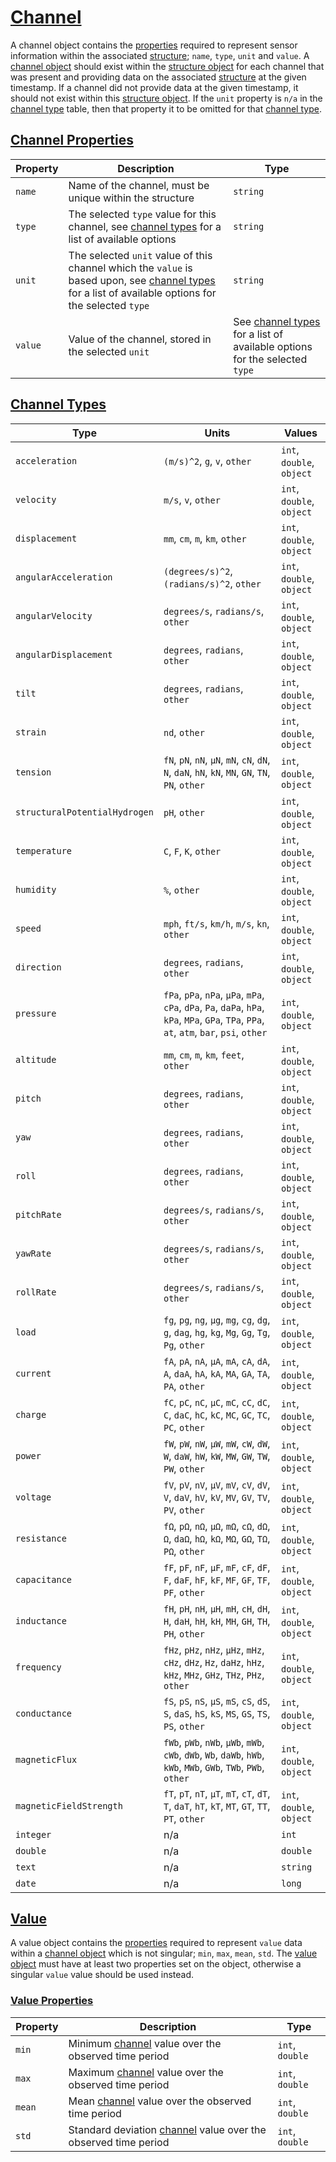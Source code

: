 # [Channel](#channel)
A channel object contains the [properties](#channel-properties) required to represent sensor information within the associated [structure](/README.md#structure); `name`, `type`, `unit` and `value`. A [channel object](#channel) should exist within the [structure object](/README.md#structure) for each channel that was present and providing data on the associated [structure](/README.md#structure) at the given timestamp. If a channel did not provide data at the given timestamp, it should not exist within this [structure object](/README.md#structure). If the `unit` property is `n/a` in the [channel type](#channel-types) table, then that property it to be omitted for that [channel type](#channel-types).

## [Channel Properties](#channel-properties)
|Property|Description|Type|
|---|-----|---|
|`name`|Name of the channel, must be unique within the structure|`string`|
|`type`|The selected `type` value for this channel, see [channel types](#channel-types) for a list of available options|`string`|
|`unit`|The selected `unit` value of this channel which the `value` is based upon, see [channel types](#channel-types) for a list of available options for the selected `type`|`string`|
|`value`|Value of the channel, stored in the selected `unit`|See [channel types](#channel-types) for a list of available options for the selected `type`|

## [Channel Types](#channel-types)
|Type|Units|Values|
|---|-----|---|
|`acceleration`|`(m/s)^2`, `g`, `v`, `other`|`int`, `double`, `object`|
|`velocity`|`m/s`, `v`, `other`|`int`, `double`, `object`|
|`displacement`|`mm`, `cm`, `m`, `km`, `other`|`int`, `double`, `object`|
|`angularAcceleration`|`(degrees/s)^2`, `(radians/s)^2`, `other`|`int`, `double`, `object`|
|`angularVelocity`|`degrees/s`, `radians/s`, `other`|`int`, `double`, `object`|
|`angularDisplacement`|`degrees`, `radians`, `other`|`int`, `double`, `object`|
|`tilt`|`degrees`, `radians`, `other`|`int`, `double`, `object`|
|`strain`|`nd`, `other`|`int`, `double`, `object`|
|`tension`|`fN`, `pN`, `nN`, `μN`, `mN`, `cN`, `dN`, `N`, `daN`, `hN`, `kN`, `MN`, `GN`, `TN`, `PN`, `other`|`int`, `double`, `object`|
|`structuralPotentialHydrogen`|`pH`, `other`|`int`, `double`, `object`|
|`temperature`|`C`, `F`, `K`, `other`|`int`, `double`, `object`|
|`humidity`|`%`, `other`|`int`, `double`, `object`|
|`speed`|`mph`, `ft/s`, `km/h`, `m/s`, `kn`, `other`|`int`, `double`, `object`|
|`direction`|`degrees`, `radians`, `other`|`int`, `double`, `object`|
|`pressure`|`fPa`, `pPa`, `nPa`, `µPa`, `mPa`, `cPa`, `dPa`, `Pa`, `daPa`, `hPa`, `kPa`, `MPa`, `GPa`, `TPa`, `PPa`, `at`, `atm`, `bar`, `psi`, `other`|`int`, `double`, `object`|
|`altitude`|`mm`, `cm`, `m`, `km`, `feet`, `other`|`int`, `double`, `object`|
|`pitch`|`degrees`, `radians`, `other`|`int`, `double`, `object`|
|`yaw`|`degrees`, `radians`, `other`|`int`, `double`, `object`|
|`roll`|`degrees`, `radians`, `other`|`int`, `double`, `object`|
|`pitchRate`|`degrees/s`, `radians/s`, `other`|`int`, `double`, `object`|
|`yawRate`|`degrees/s`, `radians/s`, `other`|`int`, `double`, `object`|
|`rollRate`|`degrees/s`, `radians/s`, `other`|`int`, `double`, `object`|
|`load`|`fg`, `pg`, `ng`, `µg`, `mg`, `cg`, `dg`, `g`, `dag`, `hg`, `kg`, `Mg`, `Gg`, `Tg`, `Pg`, `other`|`int`, `double`, `object`|
|`current`|`fA`, `pA`, `nA`, `µA`, `mA`, `cA`, `dA`, `A`, `daA`, `hA`, `kA`, `MA`, `GA`, `TA`, `PA`, `other`|`int`, `double`, `object`|
|`charge`|`fC`, `pC`, `nC`, `µC`, `mC`, `cC`, `dC`, `C`, `daC`, `hC`, `kC`, `MC`, `GC`, `TC`, `PC`, `other`|`int`, `double`, `object`|
|`power`|`fW`, `pW`, `nW`, `µW`, `mW`, `cW`, `dW`, `W`, `daW`, `hW`, `kW`, `MW`, `GW`, `TW`, `PW`, `other`|`int`, `double`, `object`|
|`voltage`|`fV`, `pV`, `nV`, `µV`, `mV`, `cV`, `dV`, `V`, `daV`, `hV`, `kV`, `MV`, `GV`, `TV`, `PV`, `other`|`int`, `double`, `object`|
|`resistance`|`fΩ`, `pΩ`, `nΩ`, `µΩ`, `mΩ`, `cΩ`, `dΩ`, `Ω`, `daΩ`, `hΩ`, `kΩ`, `MΩ`, `GΩ`, `TΩ`, `PΩ`, `other`|`int`, `double`, `object`|
|`capacitance`|`fF`, `pF`, `nF`, `µF`, `mF`, `cF`, `dF`, `F`, `daF`, `hF`, `kF`, `MF`, `GF`, `TF`, `PF`, `other`|`int`, `double`, `object`|
|`inductance`|`fH`, `pH`, `nH`, `µH`, `mH`, `cH`, `dH`, `H`, `daH`, `hH`, `kH`, `MH`, `GH`, `TH`, `PH`, `other`|`int`, `double`, `object`|
|`frequency`|`fHz`, `pHz`, `nHz`, `µHz`, `mHz`, `cHz`, `dHz`, `Hz`, `daHz`, `hHz`, `kHz`, `MHz`, `GHz`, `THz`, `PHz`, `other`|`int`, `double`, `object`|
|`conductance`|`fS`, `pS`, `nS`, `µS`, `mS`, `cS`, `dS`, `S`, `daS`, `hS`, `kS`, `MS`, `GS`, `TS`, `PS`, `other`|`int`, `double`, `object`|
|`magneticFlux`|`fWb`, `pWb`, `nWb`, `µWb`, `mWb`, `cWb`, `dWb`, `Wb`, `daWb`, `hWb`, `kWb`, `MWb`, `GWb`, `TWb`, `PWb`, `other`|`int`, `double`, `object`|
|`magneticFieldStrength`|`fT`, `pT`, `nT`, `µT`, `mT`, `cT`, `dT`, `T`, `daT`, `hT`, `kT`, `MT`, `GT`, `TT`, `PT`, `other`|`int`, `double`, `object`|
|`integer`|n/a|`int`|
|`double`|n/a|`double`|
|`text`|n/a|`string`|
|`date`|n/a|`long`|
## [Value](#value)
A value object contains the [properties](#value-properties) required to represent `value` data within a [channel object](#channel) which is not singular; `min`, `max`, `mean`, `std`. The [value object](#value) must have at least two properties set on the object, otherwise a singular `value` value should be used instead.

### [Value Properties](#value-properties)
|Property|Description|Type|
|---|-----|---|
|`min`|Minimum [channel](#channel) value over the observed time period|`int`, `double`|
|`max`|Maximum [channel](#channel) value over the observed time period|`int`, `double`|
|`mean`|Mean [channel](#channel) value over the observed time period|`int`, `double`|
|`std`|Standard deviation [channel](#channel) value over the observed time period|`int`, `double`|
